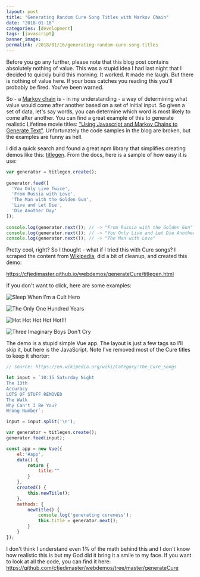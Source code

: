 ```yaml
---
layout: post
title: "Generating Random Cure Song Titles with Markov Chain"
date: "2018-01-16"
categories: [development]
tags: [javascript]
banner_image: 
permalink: /2018/01/16/generating-random-cure-song-titles
---
```


Before you go any further, please note that this blog post contains absolutely nothing of value. This was a stupid idea I had last night that I decided to quickly build this morning. It worked. It made me laugh. But there is nothing of value here. If your boss catches you reading this you'll probably be fired. You've been warned.

So - a [Markov chain](https://en.wikipedia.org/wiki/Markov_chain) is - in my understanding - a way of determining what value would come after another based on a set of initial input. So given a set of data, let's say words, you can determine which word is most likely to come after another. You can find a great example of this to generate realistic Lifetime movie titles: ["Using Javascript and Markov Chains to Generate Text"](https://www.soliantconsulting.com/blog/title-generator-using-markov-chains). Unfortunately the code samples in the blog are broken, but the examples are funny as hell.

I did a quick search and found a great npm library that simplifies creating demos like this: [titlegen](https://www.npmjs.com/package/titlegen). From the docs, here is a sample of how easy it is use:

```js
var generator = titlegen.create();
 
generator.feed([
  'You Only Live Twice',
  'From Russia with Love',
  'The Man with the Golden Gun',
  'Live and Let Die',
  'Die Another Day'
]);
 
console.log(generator.next()); // -> "From Russia with the Golden Gun" 
console.log(generator.next()); // -> "You Only Live and Let Die Another Day" 
console.log(generator.next()); // -> "The Man with Love" 
```

Pretty cool, right? So I thought - what if I tried this with Cure songs? I scraped the content from [Wikipedia](https://en.wikipedia.org/wiki/Category:The_Cure_songs), did a bit of cleanup, and created this demo:

https://cfjedimaster.github.io/webdemos/generateCure/titlegen.html

If you don't want to click, here are some examples:

![Sleep When I'm a Cult Hero](https://static.raymondcamden.com/images/2018/1/cure1.jpg)

![The Only One Hundred Years](https://static.raymondcamden.com/images/2018/1/cure2.jpg)

![Hot Hot Hot Hot Hot!!!](https://static.raymondcamden.com/images/2018/1/cure3.jpg)

![Three Imaginary Boys Don't Cry](https://static.raymondcamden.com/images/2018/1/cure4.jpg)

The demo is a stupid simple Vue app. The layout is just a few tags so I'll skip it, but here is the JavaScript. Note I've removed most of the Cure titles to keep it shorter:

```js
// source: https://en.wikipedia.org/wiki/Category:The_Cure_songs

let input = `10:15 Saturday Night
The 13th
Accuracy
LOTS OF STUFF REMOVED
The Walk
Why Can't I Be You?
Wrong Number`;

input = input.split('\n');

var generator = titlegen.create();
generator.feed(input);

const app = new Vue({
	el:'#app',
	data() {
		return {
			title:""
		}
	},
	created() {
		this.newTitle();
	},
	methods: {
		newTitle() {
			console.log('generating cureness');
			this.title = generator.next();
		}
	}
});
```

I don't think I understand even 1% of the math behind this and I don't know how realistic this is but my God did it bring it a smile to my face. If you want to look at all the code, you can find it here: https://github.com/cfjedimaster/webdemos/tree/master/generateCure